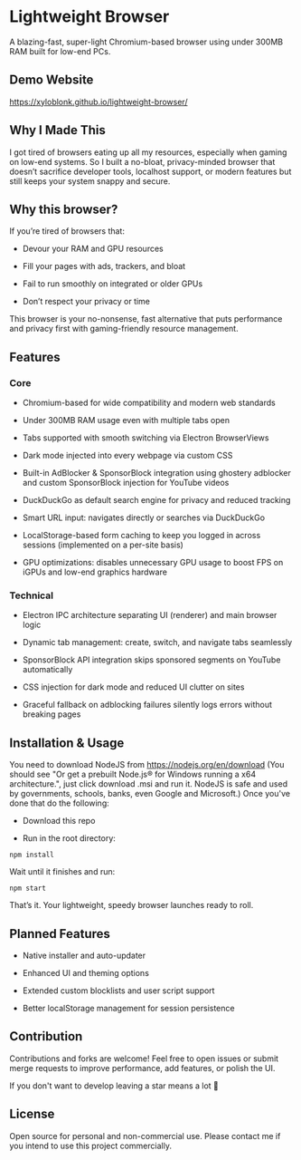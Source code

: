# Lightweight Browser
A blazing-fast, super-light Chromium-based browser using under 300MB RAM built for low-end PCs.

## Demo Website
https://xyloblonk.github.io/lightweight-browser/

## Why I Made This
I got tired of browsers eating up all my resources, especially when gaming on low-end systems. So I built a no-bloat, privacy-minded browser that doesn’t sacrifice developer tools, localhost support, or modern features but still keeps your system snappy and secure.

## Why this browser?
If you’re tired of browsers that:

- Devour your RAM and GPU resources

- Fill your pages with ads, trackers, and bloat

- Fail to run smoothly on integrated or older GPUs

- Don’t respect your privacy or time

This browser is your no-nonsense, fast alternative that puts performance and privacy first with gaming-friendly resource management.

## Features
### Core
- Chromium-based for wide compatibility and modern web standards

- Under 300MB RAM usage even with multiple tabs open

- Tabs supported with smooth switching via Electron BrowserViews

- Dark mode injected into every webpage via custom CSS

- Built-in AdBlocker & SponsorBlock integration using ghostery adblocker and custom SponsorBlock injection for YouTube videos

- DuckDuckGo as default search engine for privacy and reduced tracking

- Smart URL input: navigates directly or searches via DuckDuckGo

- LocalStorage-based form caching to keep you logged in across sessions (implemented on a per-site basis)

- GPU optimizations: disables unnecessary GPU usage to boost FPS on iGPUs and low-end graphics hardware

### Technical
- Electron IPC architecture separating UI (renderer) and main browser logic

- Dynamic tab management: create, switch, and navigate tabs seamlessly

- SponsorBlock API integration skips sponsored segments on YouTube automatically

- CSS injection for dark mode and reduced UI clutter on sites

- Graceful fallback on adblocking failures silently logs errors without breaking pages

## Installation & Usage

You need to download NodeJS from https://nodejs.org/en/download (You should see "Or get a prebuilt Node.js® for Windows running a x64 architecture.", just click download .msi and run it. NodeJS is safe and used by governments, schools, banks, even Google and Microsoft.) Once you've done that do the following:

- Download this repo

- Run in the root directory:
```
npm install
```
Wait until it finishes and run:
```
npm start
```
That’s it. Your lightweight, speedy browser launches ready to roll.

## Planned Features
- Native installer and auto-updater

- Enhanced UI and theming options

- Extended custom blocklists and user script support

- Better localStorage management for session persistence

## Contribution
Contributions and forks are welcome! Feel free to open issues or submit merge requests to improve performance, add features, or polish the UI.

If you don't want to develop leaving a star means a lot 💖

## License
Open source for personal and non-commercial use.
Please contact me if you intend to use this project commercially.
